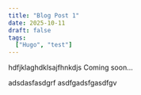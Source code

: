 ```yaml
---
title: "Blog Post 1"
date: 2025-10-11
draft: false
tags:
  ["Hugo", "test"]
---
```


hdfjklaghdklsajfhnkdjs
Coming soon...

adsdasfasdgrf
asdfgadsfgasdfgv
